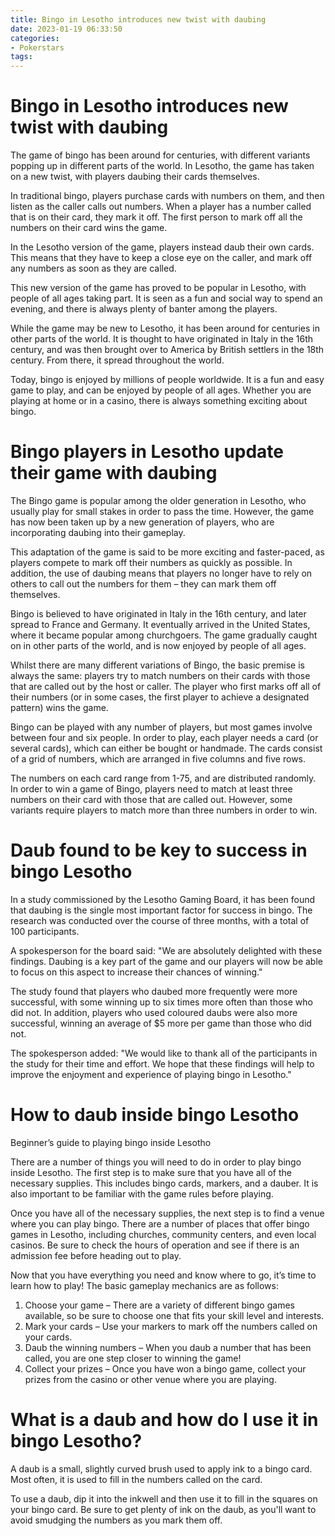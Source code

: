 ```yaml
---
title: Bingo in Lesotho introduces new twist with daubing
date: 2023-01-19 06:33:50
categories:
- Pokerstars
tags:
---
```



#  Bingo in Lesotho introduces new twist with daubing

The game of bingo has been around for centuries, with different variants popping up in different parts of the world. In Lesotho, the game has taken on a new twist, with players daubing their cards themselves.

In traditional bingo, players purchase cards with numbers on them, and then listen as the caller calls out numbers. When a player has a number called that is on their card, they mark it off. The first person to mark off all the numbers on their card wins the game.

In the Lesotho version of the game, players instead daub their own cards. This means that they have to keep a close eye on the caller, and mark off any numbers as soon as they are called.

This new version of the game has proved to be popular in Lesotho, with people of all ages taking part. It is seen as a fun and social way to spend an evening, and there is always plenty of banter among the players.

While the game may be new to Lesotho, it has been around for centuries in other parts of the world. It is thought to have originated in Italy in the 16th century, and was then brought over to America by British settlers in the 18th century. From there, it spread throughout the world.

Today, bingo is enjoyed by millions of people worldwide. It is a fun and easy game to play, and can be enjoyed by people of all ages. Whether you are playing at home or in a casino, there is always something exciting about bingo.

#  Bingo players in Lesotho update their game with daubing

The Bingo game is popular among the older generation in Lesotho, who usually play for small stakes in order to pass the time. However, the game has now been taken up by a new generation of players, who are incorporating daubing into their gameplay.

This adaptation of the game is said to be more exciting and faster-paced, as players compete to mark off their numbers as quickly as possible. In addition, the use of daubing means that players no longer have to rely on others to call out the numbers for them – they can mark them off themselves.

Bingo is believed to have originated in Italy in the 16th century, and later spread to France and Germany. It eventually arrived in the United States, where it became popular among churchgoers. The game gradually caught on in other parts of the world, and is now enjoyed by people of all ages.

Whilst there are many different variations of Bingo, the basic premise is always the same: players try to match numbers on their cards with those that are called out by the host or caller. The player who first marks off all of their numbers (or in some cases, the first player to achieve a designated pattern) wins the game.

Bingo can be played with any number of players, but most games involve between four and six people. In order to play, each player needs a card (or several cards), which can either be bought or handmade. The cards consist of a grid of numbers, which are arranged in five columns and five rows.

The numbers on each card range from 1-75, and are distributed randomly. In order to win a game of Bingo, players need to match at least three numbers on their card with those that are called out. However, some variants require players to match more than three numbers in order to win.

#  Daub found to be key to success in bingo Lesotho

In a study commissioned by the Lesotho Gaming Board, it has been found that daubing is the single most important factor for success in bingo. The research was conducted over the course of three months, with a total of 100 participants.

A spokesperson for the board said: "We are absolutely delighted with these findings. Daubing is a key part of the game and our players will now be able to focus on this aspect to increase their chances of winning."

The study found that players who daubed more frequently were more successful, with some winning up to six times more often than those who did not. In addition, players who used coloured daubs were also more successful, winning an average of $5 more per game than those who did not.

The spokesperson added: "We would like to thank all of the participants in the study for their time and effort. We hope that these findings will help to improve the enjoyment and experience of playing bingo in Lesotho."

#  How to daub inside bingo Lesotho

Beginner’s guide to playing bingo inside Lesotho

There are a number of things you will need to do in order to play bingo inside Lesotho. The first step is to make sure that you have all of the necessary supplies. This includes bingo cards, markers, and a dauber. It is also important to be familiar with the game rules before playing.

Once you have all of the necessary supplies, the next step is to find a venue where you can play bingo. There are a number of places that offer bingo games in Lesotho, including churches, community centers, and even local casinos. Be sure to check the hours of operation and see if there is an admission fee before heading out to play.

Now that you have everything you need and know where to go, it’s time to learn how to play! The basic gameplay mechanics are as follows: 

1) Choose your game – There are a variety of different bingo games available, so be sure to choose one that fits your skill level and interests.
2) Mark your cards – Use your markers to mark off the numbers called on your cards.
3) Daub the winning numbers – When you daub a number that has been called, you are one step closer to winning the game!
4) Collect your prizes – Once you have won a bingo game, collect your prizes from the casino or other venue where you are playing.

#  What is a daub and how do I use it in bingo Lesotho?

A daub is a small, slightly curved brush used to apply ink to a bingo card. Most often, it is used to fill in the numbers called on the card.

To use a daub, dip it into the inkwell and then use it to fill in the squares on your bingo card. Be sure to get plenty of ink on the daub, as you'll want to avoid smudging the numbers as you mark them off.